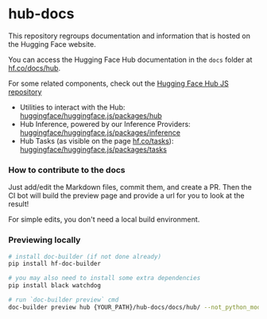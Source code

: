 # hub-docs

This repository regroups documentation and information that is hosted on the Hugging Face website.

You can access the Hugging Face Hub documentation in the `docs` folder at [hf.co/docs/hub](https://hf.co/docs/hub).

For some related components, check out the [Hugging Face Hub JS repository](https://github.com/huggingface/huggingface.js)
- Utilities to interact with the Hub: [huggingface/huggingface.js/packages/hub](https://github.com/huggingface/huggingface.js/tree/main/packages/hub)
- Hub Inference, powered by our Inference Providers: [huggingface/huggingface.js/packages/inference](https://github.com/huggingface/huggingface.js/tree/main/packages/inference)
- Hub Tasks (as visible on the page [hf.co/tasks](https://hf.co/tasks)):  [huggingface/huggingface.js/packages/tasks](https://github.com/huggingface/huggingface.js/tree/main/packages/tasks)

### How to contribute to the docs

Just add/edit the Markdown files, commit them, and create a PR.
Then the CI bot will build the preview page and provide a url for you to look at the result!

For simple edits, you don't need a local build environment.

### Previewing locally

```bash
# install doc-builder (if not done already)
pip install hf-doc-builder

# you may also need to install some extra dependencies
pip install black watchdog

# run `doc-builder preview` cmd
doc-builder preview hub {YOUR_PATH}/hub-docs/docs/hub/ --not_python_module
```
